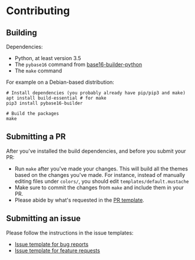 # Contributing

## Building

Dependencies:

- Python, at least version 3.5
- The `pybase16` command from
  [base16-builder-python](https://github.com/InspectorMustache/base16-builder-python)
- The `make` command

For example on a Debian-based distribution:

```
# Install dependencies (you probably already have pip/pip3 and make)
apt install build-essential # for make
pip3 install pybase16-builder

# Build the packages
make
```

## Submitting a PR

After you've installed the build dependencies, and before you submit your PR:

- Run `make` after you've made your changes. This will build all the themes
  based on the changes you've made. For instance, instead of manually editing
  files under `colors/`, you should edit `templates/default.mustache`
- Make sure to commit the changes from `make` and include them in your PR.
- Please abide by what's requested in the [PR
  template](/.github/pull_request_template.md).

## Submitting an issue

Please follow the instructions in the issue templates:

- [Issue template for bug reports](/.github/ISSUE_TEMPLATE/bug_report.md)
- [Issue template for feature requests](/.github/ISSUE_TEMPLATE/feature_request.md)
